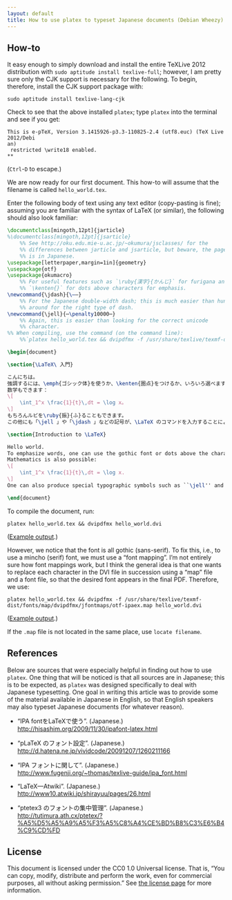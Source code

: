 ```yaml
---
layout: default
title: How to use platex to typeset Japanese documents (Debian Wheezy)
---
```


## How-to

It easy enough to simply download and install the entire TeXLive 2012 distribution with `sudo aptitude install texlive-full`; however, I am pretty sure only the CJK support is necessary for the following.
To begin, therefore, install the CJK support package with:

~~~~
sudo aptitude install texlive-lang-cjk
~~~~

Check to see that the above installed `platex`; type `platex` into the terminal and see if you get:

~~~~
This is e-pTeX, Version 3.1415926-p3.3-110825-2.4 (utf8.euc) (TeX Live 2012/Debi
an)
 restricted \write18 enabled.
**
~~~~

(`Ctrl`-`D` to escape.)

We are now ready for our first document.
This how-to will assume that the filename is called `hello_world.tex`.

Enter the following body of text using any text editor (copy-pasting is fine); assuming you are familiar with the syntax of LaTeX (or similar), the following should also look familiar:

~~~~latex
\documentclass[mingoth,12pt]{jarticle}
%\documentclass[mingoth,12pt]{jsarticle}
    %% See http://oku.edu.mie-u.ac.jp/~okumura/jsclasses/ for the
    %% differences between jarticle and jsarticle, but beware, the page
    %% is in Japanese.
\usepackage[letterpaper,margin=1in]{geometry}
\usepackage{otf}
\usepackage{okumacro}
    %% For useful features such as `\ruby{漢字}{かんじ}` for furigana and
    %% `\kenten{}` for dots above characters for emphasis.
\newcommand{\jdash}{\――}
    %% For the Japanese double-width dash; this is much easier than hunting
    %% around for the right type of dash.
\newcommand{\jell}{⋯\penalty10000⋯}
    %% Again, this is easier than looking for the correct unicode
    %% character.
%% When compiling, use the command (on the command line):
    %%`platex hello_world.tex && dvipdfmx -f /usr/share/texlive/texmf-dist/fonts/map/dvipdfmx/jfontmaps/otf-ipaex.map hello_world.dvi`

\begin{document}

\section{\LaTeX\ 入門}

こんにちは。
強調するには、\emph{ゴシック体}を使うか、\kenten{圏点}をつけるか、いろいろ選べます。
数学もできます：
\[
    \int_1^x \frac{1}{t}\,dt = \log x。
\]
もちろんルビを\ruby{振}{ふ}ることもできます。
この他にも「\jell 」や「\jdash 」などの記号が、\LaTeX のコマンドを入力することによって出力できます。

\section{Introduction to \LaTeX}

Hello world.
To emphasize words, one can use the gothic font or dots above the characters---either one will work.
Mathematics is also possible:
\[
    \int_1^x \frac{1}{t}\,dt = \log x.
\]
One can also produce special typographic symbols such as ``\jell'' and ``\jdash'' by entering the correct \LaTeX\ commands.

\end{document}
~~~~

To compile the document, run:

    platex hello_world.tex && dvipdfmx hello_world.dvi

([Example output](http://riceissa.files.wordpress.com/2014/04/example1.pdf).)

However, we notice that the font is all gothic (sans-serif).
To fix this, i.e., to use a mincho (serif) font, we must use a “font mapping”.
I’m not entirely sure how font mappings work, but I think the general idea is that one wants to replace each character in the DVI file in succession using a “map” file and a font file, so that the desired font appears in the final PDF.
Therefore, we use:

    platex hello_world.tex && dvipdfmx -f /usr/share/texlive/texmf-dist/fonts/map/dvipdfmx/jfontmaps/otf-ipaex.map hello_world.dvi

([Example output](http://riceissa.files.wordpress.com/2014/04/example2.pdf).)

If the `.map` file is not located in the same place, use `locate filename`.

## References

Below are sources that were especially helpful in finding out how to use `platex`.
One thing that will be noticed is that all sources are in Japanese; this is to be expected, as `platex` was designed specifically to deal with Japanese typesetting.
One goal in writing this article was to provide some of the material available in Japanese in English, so that English speakers may also typeset Japanese documents (for whatever reason).

* “IPA fontをLaTeXで使う”. (Japanese.)
<http://hisashim.org/2009/11/30/ipafont-latex.html>

* “pLaTeX のフォント設定”. (Japanese.)
<http://d.hatena.ne.jp/vividcode/20091207/1260211166>

* “IPA フォントに関して”. (Japanese.)
<http://www.fugenji.org/~thomas/texlive-guide/ipa_font.html>

* “LaTeX—Atwiki”. (Japanese.)
<http://www10.atwiki.jp/shirayuu/pages/26.html>

* “ptetex3 のフォントの集中管理”. (Japanese.)
<http://tutimura.ath.cx/ptetex/?%A5%D5%A5%A9%A5%F3%A5%C8%A4%CE%BD%B8%C3%E6%B4%C9%CD%FD>

## License

This document is licensed under the CC0 1.0 Universal license.  That is,
“You can copy, modify, distribute and perform the work, even for
commercial purposes, all without asking permission.” See [the license
page](https://creativecommons.org/publicdomain/zero/1.0/) for more
information.
